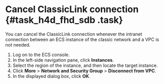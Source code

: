 # Cancel ClassicLink connection {#task_h4d_fhd_sdb .task}

You can cancel the ClassicLink connection whenever the intranet connection between an ECS instance of the classic network and a VPC is not needed.

1.   Log on to the ECS console. 
2.   In the left-side navigation pane, click **Instances**. 
3.  Select the region of the instance, and then locate the target instance. 
4.  Click **More** \> **Network and Security Group** \> **Disconnect from VPC**. 
5.   In the displayed dialog box, click **OK**. 

